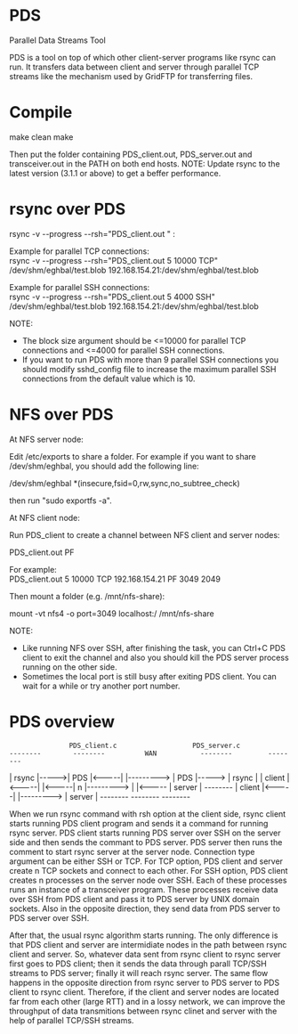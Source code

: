 # PDS
Parallel Data Streams Tool

PDS is a tool on top of which other client-server programs like rsync can run.
It transfers data between client and server through parallel TCP streams like
the mechanism used by GridFTP for transferring files.

# Compile
make clean
make


Then put the folder containing PDS_client.out, PDS_server.out and transceiver.out in the PATH on both end hosts.
NOTE: Update rsync to the latest version (3.1.1 or above) to get a beffer performance.

# rsync over PDS

rsync -v --progress --rsh="PDS_client.out <number of TCP streams> <block size> <connection type>" <path to the source file> <IP addr of the server>:<path to the destination file>

Example for parallel TCP connections:  
rsync -v --progress --rsh="PDS_client.out 5 10000 TCP" /dev/shm/eghbal/test.blob 192.168.154.21:/dev/shm/eghbal/test.blob

Example for parallel SSH connections:  
rsync -v --progress --rsh="PDS_client.out 5 4000 SSH" /dev/shm/eghbal/test.blob 192.168.154.21:/dev/shm/eghbal/test.blob


NOTE: 
- The block size argument should be <=10000 for parallel TCP connections and <=4000 for parallel SSH connections. 
- If you want to run PDS with more than 9 parallel SSH connections you should modify sshd_config file to increase the maximum parallel SSH connections from the default value which is 10.

# NFS over PDS

At NFS server node:

Edit /etc/exports to share a folder. For example if you want to share /dev/shm/eghbal, you should add the following line:

/dev/shm/eghbal *(insecure,fsid=0,rw,sync,no_subtree_check)

then run "sudo exportfs -a".

At NFS client node:

Run PDS_client to create a channel between NFS client and server nodes:

PDS_client.out <number of TCP streams> <block size> <connection type> <IP addr of the server> PF <local port> <remote port>

For example:  
PDS_client.out 5 10000 TCP 192.168.154.21 PF 3049 2049

Then mount a folder (e.g. /mnt/nfs-share):

mount -vt nfs4 -o port=3049 localhost:/ /mnt/nfs-share

NOTE: 
- Like running NFS over SSH, after finishing the task, you can Ctrl+C PDS client to exit the channel 
and also you should kill the PDS server process running on the other side.
- Sometimes the local port is still busy after exiting PDS client. You can wait for a while or try another port number.

# PDS overview
                
                   PDS_client.c                   PDS_server.c
    --------        --------          WAN           --------         --------
   | rsync  |----->|  PDS   |<-----|   |---------> |  PDS   |-----> | rsync  |
   | client |<-----|        |<-----| n |---------> |        |<----- | server |
    --------       | client |<-----|   |---------> | server |        --------
                    --------                        --------

When we run rsync command with rsh option at the client side, rsync client starts running PDS client 
program and sends it a command for running rsync server. PDS client starts running PDS server over SSH on the 
server side and then sends the commant to PDS server. 
PDS server then runs the comment to start rsync server at the server node.
Connection type argument can be either SSH or TCP. For TCP option, PDS client and server create n TCP sockets and 
connect to each other. For SSH option, PDS client creates n processes on the server node over SSH. Each of these 
processes runs an instance of a transceiver program. These processes receive data over SSH from PDS client and pass it 
to PDS server by UNIX domain sockets. Also in the opposite direction, they send data from PDS server to PDS server over SSH.
 
After that, the usual rsync algorithm starts running. 
The only difference is that PDS client and server are intermidiate nodes in the path between rsync client and server. 
So, whatever data sent from rsync client to rsync server first goes to PDS client; 
then it sends the data through parall TCP/SSH streams to PDS server; finally it will reach rsync server. 
The same flow happens in the opposite direction from rsync server to PDS server to PDS client to rsync client. 
Therefore, if the client and server nodes are located far from each other (large RTT) and in a lossy network, 
we can improve the throughput of data transmitions between rsync clinet and server with the help of parallel TCP/SSH streams.

